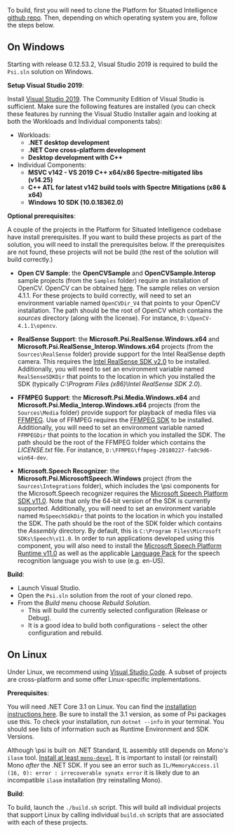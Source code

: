To build, first you will need to clone the Platform for Situated Intelligence [github repo](https://github.com/microsoft/psi "\psi"). Then, depending on which operating system you are, follow the steps below.

## On Windows

Starting with release 0.12.53.2, Visual Studio 2019 is required to build the `Psi.sln` solution on Windows.

__Setup Visual Studio 2019__:

Install [Visual Studio 2019](https://www.visualstudio.com/vs/). The Community Edition of Visual Studio is sufficient. Make sure the following features are installed (you can check these features by running the Visual Studio Installer again and looking at both the Workloads and Individual components tabs):

* Workloads:
  * __.NET desktop development__
  * __.NET Core cross-platform development__
  * __Desktop development with C++__
* Individual Components:
  * __MSVC v142 - VS 2019 C++ x64/x86 Spectre-mitigated libs (v14.25)__
  * __C++ ATL for latest v142 build tools with Spectre Mitigations (x86 & x64)__
  * __Windows 10 SDK (10.0.18362.0)__

__Optional prerequisites__:

A couple of the projects in the Platform for Situated Intelligence codebase have install prerequisites. If you want to build these projects as part of the solution, you will need to install the prerequisites below. If the prerequisites are not found, these projects will not be build (the rest of the solution will build correctly.)

* __Open CV Sample__: the __OpenCVSample__ and __OpenCVSample.Interop__ sample projects (from the `Samples` folder) require an installation of OpenCV. OpenCV can be obtained [here](http://opencv.org/releases.html). The sample relies on version 4.1.1. For these projects to build correctly, will need to set an environment variable named `OpenCVDir_V4` that points to your OpenCV installation. The path should be the root of OpenCV which contains the _sources_ directory (along with the license). For instance, `D:\OpenCV-4.1.1\opencv`.

* __RealSense Support__: the __Microsoft.Psi.RealSense.Windows.x64__ and __Microsoft.Psi.RealSense_Interop.Windows.x64__ projects (from the `Sources\RealSense` folder) provide support for the Intel RealSense depth camera. This requires the [Intel RealSense SDK v2.0](https://realsense.intel.com/sdk-2/) to be installed. Additionally, you will need to set an environment variable named `RealSenseSDKDir` that points to the location in which you installed the SDK (typically _C:\Program Files (x86)\Intel RealSense SDK 2.0_).

* __FFMPEG Support__: the __Microsoft.Psi.Media.Windows.x64__ and __Microsoft.Psi.Media_Interop.Windows.x64__ projects (from the `Sources\Media` folder) provide support for playback of media files via [FFMPEG](https://ffmpeg.org/). Use of FFMPEG requires the [FFMPEG SDK](https://ffmpeg.org/download.html#build-windows) to be installed. Additionally, you will need to set an environment variable named `FFMPEGDir` that points to the location in which you installed the SDK. The path should be the root of the FFMPEG folder which contains the _LICENSE.txt_ file. For instance, `D:\FFMPEG\ffmpeg-20180227-fa0c9d6-win64-dev`.

* __Microsoft.Speech Recognizer__: the __Microsoft.Psi.MicrosoftSpeech.Windows__ project (from the `Sources\Integrations` folder), which includes the \\psi components for the Microsoft.Speech recognizer requires the [Microsoft Speech Platform SDK v11.0](http://go.microsoft.com/fwlink/?LinkID=223570). Note that only the 64-bit version of the SDK is currently supported. Additionally, you will need to set an environment variable named `MsSpeechSdkDir` that points to the location in which you installed the SDK. The path should be the root of the SDK folder which contains the _Assembly_ directory. By default, this is `C:\Program Files\Microsoft SDKs\Speech\v11.0`. In order to run applications developed using this component, you will also need to install the [Microsoft Speech Platform Runtime v11.0](http://go.microsoft.com/fwlink/?LinkID=223568) as well as the applicable [Language Pack](http://go.microsoft.com/fwlink/?LinkID=223569) for the speech recognition language you wish to use (e.g. en-US).

__Build__:

* Launch Visual Studio.
* Open the `Psi.sln` solution from the root of your cloned repo.
* From the *Build* menu choose *Rebuild Solution*.
  * This will build the currently selected configuration (Release or Debug).
  * It is a good idea to build both configurations - select the other configuration and rebuild.

## On Linux

Under Linux, we recommend using [Visual Studio Code](https://code.visualstudio.com/). A subset of projects are cross-platform and some offer Linux-specific implementations.

__Prerequisites__:

You will need .NET Core 3.1 on Linux. You can find the [installation instructions here](https://docs.microsoft.com/en-us/dotnet/core/linux-prerequisites?tabs=netcore31). Be sure to install the 3.1 version, as some of Psi packages use this. To check your installation, run `dotnet --info` in your terminal. You should see lists of information such as Runtime Environment and SDK Versions.

Although \psi is built on .NET Standard, IL assembly still depends on _Mono's_ `ilasm` tool. [Install at least `mono-devel`](https://www.mono-project.com/download/stable/#download-lin). It is important to install (or reinstall) Mono _after_ the .NET SDK. If you see an error such as `IL/MemoryAccess.il (16, 0): error : irrecoverable synatx error` it is likely due to an incompatible `ilasm` installation (try reinstalling Mono).

__Build__:

To build, launch the `./build.sh` script. This will build all individual projects that support Linux by calling individual `build.sh` scripts that are associated with each of these projects.